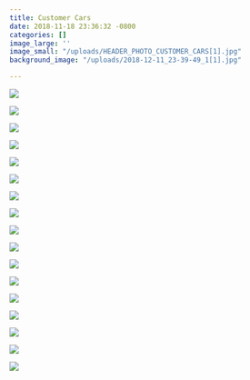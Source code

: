 ```yaml
---
title: Customer Cars
date: 2018-11-18 23:36:32 -0800
categories: []
image_large: ''
image_small: "/uploads/HEADER_PHOTO_CUSTOMER_CARS[1].jpg"
background_image: "/uploads/2018-12-11_23-39-49_1[1].jpg"

---
```

![](https://res.cloudinary.com/wesedholm/image/upload/w_1200,f_auto/v1544392523/CustomerCars/HEADER_PHOTO_CUSTOMER_CARS.jpg)

![](https://res.cloudinary.com/wesedholm/image/upload/w_1200,f_auto/v1544392562/CustomerCars/CUSTOMER_CARS_5.jpg)

![](https://res.cloudinary.com/wesedholm/image/upload/w_1200,f_auto/v1544392558/CustomerCars/CUSTOMER_CARS_9.jpg)

![](https://res.cloudinary.com/wesedholm/image/upload/w_1200,f_auto/v1544392555/CustomerCars/CUSTOMER_CARS_4.jpg)

![](https://res.cloudinary.com/wesedholm/image/upload/w_1200,f_auto/v1544392562/CustomerCars/CUSTOMER_CARS.jpg)

![](https://res.cloudinary.com/wesedholm/image/upload/w_1200,f_auto/v1544392549/CustomerCars/CUSTOMER_CARS_7.jpg)

![](https://res.cloudinary.com/wesedholm/image/upload/w_1200,f_auto/v1544392560/CustomerCars/CUSTOMER_CARS_3.jpg)

![](https://res.cloudinary.com/wesedholm/image/upload/w_1200,f_auto/v1544392523/CustomerCars/CUSTOMER_CARS_16.jpg)

![](https://res.cloudinary.com/wesedholm/image/upload/w_1200,f_auto/v1544392561/CustomerCars/CUSTOMER_CARS_1.jpg)

![](https://res.cloudinary.com/wesedholm/image/upload/w_1200,f_auto/v1544392538/CustomerCars/CUSTOMER_CARS_8.jpg)

![](https://res.cloudinary.com/wesedholm/image/upload/w_1200,f_auto/v1544392556/CustomerCars/CUSTOMER_CARS_2.jpg)

![](https://res.cloudinary.com/wesedholm/image/upload/w_1200,f_auto/v1544392539/CustomerCars/CUSTOMER_CARS_13.jpg)

![](https://res.cloudinary.com/wesedholm/image/upload/w_1200,f_auto/v1544392544/CustomerCars/CUSTOMER_CARS_6.jpg)

![](https://res.cloudinary.com/wesedholm/image/upload/w_1200,f_auto/v1544392521/CustomerCars/CUSTOMER_CARS_10.jpg)

![](https://res.cloudinary.com/wesedholm/image/upload/w_1200,f_auto/v1544392518/CustomerCars/CUSTOMER_CARS_11.jpg)

![](https://res.cloudinary.com/wesedholm/image/upload/w_1200,f_auto/v1544392516/CustomerCars/CUSTOMER_CARS_14.jpg)

![](https://res.cloudinary.com/wesedholm/image/upload/w_1200,f_auto/v1544392515/CustomerCars/CUSTOMER_CARS_15.jpg)
